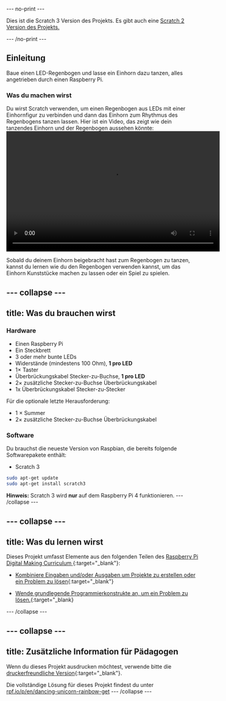 --- no-print --- 

Dies ist die Scratch 3 Version des Projekts. Es gibt auch eine [Scratch 2 Version des Projekts.](https://projects.raspberrypi.org/en/projects/dancing-unicorn-rainbow-scratch2)

--- /no-print ---

## Einleitung

Baue einen LED-Regenbogen und lasse ein Einhorn dazu tanzen, alles angetrieben durch einen Raspberry Pi.

### Was du machen wirst

Du wirst Scratch verwenden, um einen Regenbogen aus LEDs mit einer Einhornfigur zu verbinden und dann das Einhorn zum Rhythmus des Regenbogens tanzen lassen. Hier ist ein Video, das zeigt wie dein tanzendes Einhorn und der Regenbogen aussehen könnte:<video width="560" height="315" controls> <source src="resources/Screencast.mp4" type="video/mp4"> Dein Browser unterstützt das Video-Tag nicht, versuche es mit FireFox oder Chrome </video> 

Sobald du deinem Einhorn beigebracht hast zum Regenbogen zu tanzen, kannst du lernen wie du den Regenbogen verwenden kannst, um das Einhorn Kunststücke machen zu lassen oder ein Spiel zu spielen.

--- collapse ---
---
title: Was du brauchen wirst
---
### Hardware

+ Einen Raspberry Pi
+ Ein Steckbrett
+ 3 oder mehr bunte LEDs
+ Widerstände (mindestens 100 Ohm), **1 pro LED**
+ 1× Taster
+ Überbrückungskabel Stecker-zu-Buchse, **1 pro LED**
+ 2× zusätzliche Stecker-zu-Buchse Überbrückungskabel
+ 1x Überbrückungskabel Stecker-zu-Stecker

Für die optionale letzte Herausforderung:

+ 1 × Summer
+ 2× zusätzliche Stecker-zu-Buchse Überbrückungskabel

### Software

Du brauchst die neueste Version von Raspbian, die bereits folgende Softwarepakete enthält:

+ Scratch 3

```bash
sudo apt-get update
sudo apt-get install scratch3
```

**Hinweis:** Scratch 3 wird **nur** auf dem Raspberry Pi 4 funktionieren. --- /collapse ---

--- collapse ---
---
title: Was du lernen wirst
---

Dieses Projekt umfasst Elemente aus den folgenden Teilen des [ Raspberry Pi Digital Making Curriculum ](http://rpf.io/curriculum) {:target="_blank"}:

+ [Kombiniere Eingaben und/oder Ausgaben um Projekte zu erstellen oder ein Problem zu lösen](https://curriculum.raspberrypi.org/physical-computing/builder/){:target="_blank"}

+ [Wende grundlegende Programmierkonstrukte an, um ein Problem zu lösen.](https://www.raspberrypi.org/curriculum/programming/builder){:target="_blank} 

--- /collapse ---

--- collapse ---
---
title: Zusätzliche Information für Pädagogen
---
Wenn du dieses Projekt ausdrucken möchtest, verwende bitte die [druckerfreundliche Version](https://projects.raspberrypi.org/en/projects/dancing-unicorn-rainbow/print){:target="_blank"}.

Die vollständige Lösung für dieses Projekt findest du unter [rpf.io/p/en/dancing-unicorn-rainbow-get](https://rpf.io/p/en/dancing-unicorn-rainbow-get) 
--- /collapse ---